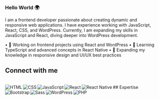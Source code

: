 <!--
**tomaszbialkowski/tomaszbialkowski** is a ✨ _special_ ✨ repository because its `README.md` (this file) appears on your GitHub profile.

Here are some ideas to get you started:

- 🔭 I’m currently working on ...
- 🌱 I’m currently learning ...
- 👯 I’m looking to collaborate on ...
- 🤔 I’m looking for help with ...
- 💬 Ask me about ...
- 📫 How to reach me: ...
- 😄 Pronouns: ...
- ⚡ Fun fact: ...
-->

### Hello World 🌍

I am a frontend developer passionate about creating dynamic and responsive web applications. 
I have experience working with JavaScript, React, CSS, and WordPress.
Currently, I am expanding my skills in JavaScript and React, diving deeper into WordPress development.
<!-- Currently, I am expanding my skills in TypeScript and diving deeper into React Native for mobile development. -->
  •	🎯 Working on frontend projects using React and WordPress
	•	📘 Learning TypeScript and advanced concepts in React Native
	•	🌱 Expanding my knowledge in responsive design and UI/UX best practices
<br>
## Connect with me
<!-- [<img align="left" alt="linked-in" src="https://img.shields.io/badge/linkedin-%230077B5.svg?&style=for-the-badge&logo=linkedin&logoColor=white" />](https://www.linkedin.com/in/mohammad-faisal-2665b5134)
[<img align="left" alt="medium" src="https://img.shields.io/badge/medium-%2312100E.svg?&style=for-the-badge&logo=medium&logoColor=white" />](https://56faisal.medium.com/)
[<img align="left" alt="stack-overflow" src="https://img.shields.io/badge/stack%20overflow-FE7A16?logo=stack-overflow&logoColor=white&style=for-the-badge" />](https://stackoverflow.com/users/5379437/mohammad-faisal)
[<img align="left" alt="facebook" src="https://img.shields.io/badge/facebook-%231877F2.svg?&style=for-the-badge&logo=facebook&logoColor=white" />](https://www.facebook.com/56faisal/)
[<img align="left" alt="twitter" src="https://img.shields.io/badge/twitter-%231DA1F2.svg?&style=for-the-badge&logo=twitter&logoColor=white" />](https://twitter.com/Mohamma88766694)<br>
-->
<br>
## Expertise
<img align="left" alt="HTML" src="https://img.shields.io/badge/HTML-%23E34F26?style=for-the-badge&logo=html5&logoColor=white" />
<img align="left" alt="CSS" src="https://img.shields.io/badge/CSS-%231572B6?style=for-the-badge&logo=css3&logoColor=white" />
<img align="left" alt="JavaScript" src="https://img.shields.io/badge/JavaScript-%23F7DF1E?style=for-the-badge&logo=javascript&logoColor=black" />
<img align="left" alt="React" src="https://img.shields.io/badge/React-%2320232A?style=for-the-badge&logo=react&logoColor=%2361DAFB" />
<img align="left" alt="React Native" src="https://img.shields.io/badge/React%20Native-%2320232A?style=for-the-badge&logo=react&logoColor=%2361DAFB" />
<img align="left" alt="Bootstrap" src="https://img.shields.io/badge/Bootstrap-%23563D7C?style=for-the-badge&logo=bootstrap&logoColor=white" />
<img align="left" alt="Sass" src="https://img.shields.io/badge/Sass-%23CC6699?style=for-the-badge&logo=sass&logoColor=white" />
<img align="left" alt="WordPress" src="https://img.shields.io/badge/WordPress-%2321759B?style=for-the-badge&logo=wordpress&logoColor=white" />
<img align="left" alt="PHP" src="https://img.shields.io/badge/PHP-%23777BB4?style=for-the-badge&logo=php&logoColor=white" />
